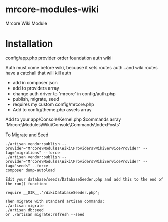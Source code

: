 # mrcore-modules-wiki
Mrcore Wiki Module


# Installation

config/app.php provider order
foundation
auth
wiki

Auth must come before wiki, becuase it sets routes auth...and wiki routes have a catchall that will kill auth

* add in composer.json
* add to providers array
* change auth driver to 'mrcore' in config/auth.php
* publish, migrate, seed
* requires my custom config/mrcore.php
* Add to config/theme.php assets array

Add to your app/Console/Kernel.php $commands array
	'Mrcore\Modules\Wiki\Console\Commands\IndexPosts'


To Migrate and Seed

	./artisan vendor:publish --provider="Mrcore\Modules\Wiki\Providers\WikiServiceProvider" --tag="migrations" --force
	./artisan vendor:publish --provider="Mrcore\Modules\Wiki\Providers\WikiServiceProvider" --tag="seeds" --force
	composer dump-autoload

	Edit your database/seeds/DatabaseSeeder.php and add this to the end of the run() function:
	
	require __DIR__.'/WikiDatabaseSeeder.php';

	Then migrate with standard artisan commands:
	./artisan migrate
	./artisan db:seed
	or ./artisan migrate:refresh --seed


